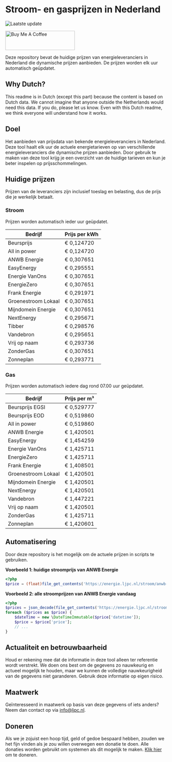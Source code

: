 # Stroom- en gasprijzen in Nederland

![Laatste update](https://img.shields.io/badge/laatste%20update-2025--02--03%2002%3A00%20CET-brightgreen)

<a href="https://www.buymeacoffee.com/Lars-" target="_blank"><img src="https://cdn.buymeacoffee.com/buttons/v2/default-orange.png" alt="Buy Me A Coffee" height="60" style="height: 60px !important;width: 217px !important;" ></a>

Deze repository bevat de huidige prijzen van energieleveranciers in Nederland die dynamische prijzen aanbieden. De prijzen worden elk uur automatisch geüpdatet.

## Why Dutch?

This readme is in Dutch (except this part) because the content is based on Dutch data. We cannot imagine that anyone outside the Netherlands would need this data. If you do, please let us know. Even with this Dutch readme, we think
everyone will understand how it works.

## Doel

Het aanbieden van prijsdata van bekende energieleveranciers in Nederland. Deze tool haalt elk uur de actuele energietarieven op van verschillende energieleveranciers die dynamische prijzen aanbieden. Door gebruik te maken van deze tool
krijg je een overzicht van de huidige tarieven en kun je beter inspelen op prijsschommelingen.

## Huidige prijzen

Prijzen van de leveranciers zijn inclusief toeslag en belasting, dus de prijs die je werkelijk betaalt.

### Stroom

Prijzen worden automatisch ieder uur geüpdatet.

 Bedrijf | Prijs per kWh 
---------|---------------
Beursprijs | € 0,124720
All in power | € 0,124720
ANWB Energie | € 0,307651
EasyEnergy | € 0,295551
Energie VanOns | € 0,307651
EnergieZero | € 0,307651
Frank Energie | € 0,291971
Groenestroom Lokaal | € 0,307651
Mijndomein Energie | € 0,307651
NextEnergy | € 0,295671
Tibber | € 0,298576
Vandebron | € 0,295651
Vrij op naam | € 0,293736
ZonderGas | € 0,307651
Zonneplan | € 0,293771


### Gas

Prijzen worden automatisch iedere dag rond 07.00 uur geüpdatet.

 Bedrijf | Prijs per m³ 
---------|--------------
Beursprijs EGSI | € 0,529777
Beursprijs EOD | € 0,519860
All in power | € 0,519860
ANWB Energie | € 1,420501
EasyEnergy | € 1,454259
Energie VanOns | € 1,425711
EnergieZero | € 1,425711
Frank Energie | € 1,408501
Groenestroom Lokaal | € 1,420501
Mijndomein Energie | € 1,420501
NextEnergy | € 1,420501
Vandebron | € 1,447221
Vrij op naam | € 1,420501
ZonderGas | € 1,425711
Zonneplan | € 1,420601


## Automatisering

Door deze repository is het mogelijk om de actuele prijzen in scripts te gebruiken.

**Voorbeeld 1: huidige stroomprijs van ANWB Energie**

```php
<?php
$price = (float)file_get_contents('https://energie.ljpc.nl/stroom/anwb-energie-nu.txt');

```

**Voorbeeld 2: alle stroomprijzen van ANWB Energie vandaag**

```php
<?php
$prices = json_decode(file_get_contents('https://energie.ljpc.nl/stroom/all-in-power-vandaag.json'),true);
foreach ($prices as $price) {
    $dateTime = new \DateTimeImmutable($price['datetime']);
    $price = $price['price'];
    // ...
}
```

## Actualiteit en betrouwbaarheid

Houd er rekening mee dat de informatie in deze tool alleen ter referentie wordt verstrekt. We doen ons best om de gegevens zo nauwkeurig en actueel mogelijk te houden, maar we kunnen de volledige nauwkeurigheid van de gegevens niet
garanderen. Gebruik deze informatie op eigen risico.

## Maatwerk

Geïnteresseerd in maatwerk op basis van deze gegevens of iets anders? Neem dan contact op
via [info@ljpc.nl](mailto:info@ljpc.nl?subject=Energie%20prijzen).

## Doneren

Als we je zojuist een hoop tijd, geld of gedoe bespaard hebben, zouden we het fijn vinden als je zou willen overwegen een
donatie te doen. Alle donaties worden gebruikt om systemen als dit mogelijk te
maken. [Klik hier](https://www.buymeacoffee.com/Lars-) om te doneren.
